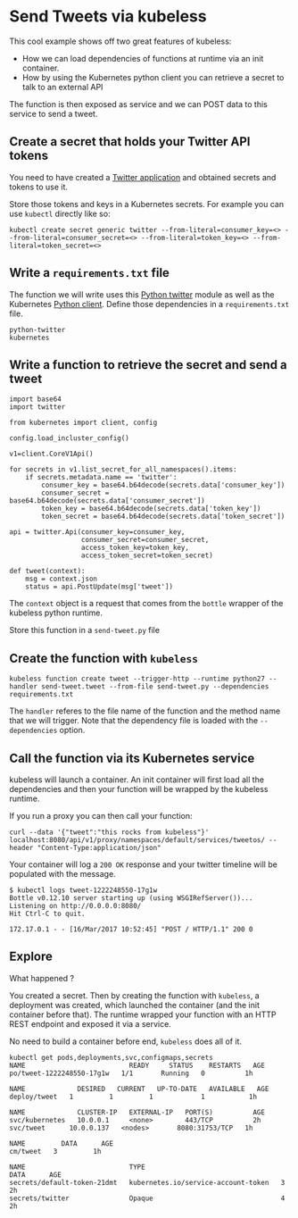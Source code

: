 # Send Tweets via kubeless

This cool example shows off two great features of kubeless:

* How we can load dependencies of functions at runtime via an init container.
* How by using the Kubernetes python client you can retrieve a secret to talk to an external API

The function is then exposed as service and we can POST data to this service to send a tweet.

## Create a secret that holds your Twitter API tokens

You need to have created a [Twitter application](https://dev.twitter.com) and obtained secrets and tokens to use it.

Store those tokens and keys in a Kubernetes secrets. For example you can use `kubectl` directly like so:

```
kubectl create secret generic twitter --from-literal=consumer_key=<> --from-literal=consumer_secret=<> --from-literal=token_key=<> --from-literal=token_secret=<>
```

## Write a `requirements.txt` file

The function we will write uses this [Python twitter](https://github.com/bear/python-twitter) module as well as the Kubernetes [Python client](https://github.com/kubernetes-incubator/client-python).
Define those dependencies in a `requirements.txt` file. 

```
python-twitter
kubernetes
```

## Write a function to retrieve the secret and send a tweet

```
import base64
import twitter

from kubernetes import client, config

config.load_incluster_config()

v1=client.CoreV1Api()

for secrets in v1.list_secret_for_all_namespaces().items:
    if secrets.metadata.name == 'twitter':
        consumer_key = base64.b64decode(secrets.data['consumer_key'])
        consumer_secret = base64.b64decode(secrets.data['consumer_secret'])
        token_key = base64.b64decode(secrets.data['token_key'])
        token_secret = base64.b64decode(secrets.data['token_secret'])

api = twitter.Api(consumer_key=consumer_key,
                  consumer_secret=consumer_secret,
                  access_token_key=token_key,
                  access_token_secret=token_secret)

def tweet(context):
    msg = context.json
    status = api.PostUpdate(msg['tweet'])
```

The `context` object is a request that comes from the `bottle` wrapper of the kubeless python runtime.

Store this function in a `send-tweet.py` file

## Create the function with `kubeless`

```
kubeless function create tweet --trigger-http --runtime python27 --handler send-tweet.tweet --from-file send-tweet.py --dependencies requirements.txt
```

The `handler` referes to the file name of the function and the method name that we will trigger. Note that the dependency file is loaded with the `--dependencies` option.

## Call the function via its Kubernetes service

kubeless will launch a container. An init container will first load all the dependencies and then your function will be wrapped by the kubeless runtime.

If you run a proxy you can then call your function:

```
curl --data '{"tweet":"this rocks from kubeless"}' localhost:8080/api/v1/proxy/namespaces/default/services/tweetos/ --header "Content-Type:application/json"
```

Your container will log a `200 OK` response and your twitter timeline will be populated with the message.

```
$ kubectl logs tweet-1222248550-17g1w
Bottle v0.12.10 server starting up (using WSGIRefServer())...
Listening on http://0.0.0.0:8080/
Hit Ctrl-C to quit.

172.17.0.1 - - [16/Mar/2017 10:52:45] "POST / HTTP/1.1" 200 0
```

## Explore

What happened ?

You created a secret. Then by creating the function with `kubeless`, a deployment was created, which launched the container (and the init container before that).
The runtime wrapped your function with an HTTP REST endpoint and exposed it via a service.

No need to build a container before end, `kubeless` does all of it.

```
kubectl get pods,deployments,svc,configmaps,secrets
NAME                          READY     STATUS    RESTARTS   AGE
po/tweet-1222248550-17g1w   1/1       Running   0          1h

NAME             DESIRED   CURRENT   UP-TO-DATE   AVAILABLE   AGE
deploy/tweet   1         1         1            1           1h

NAME             CLUSTER-IP   EXTERNAL-IP   PORT(S)          AGE
svc/kubernetes   10.0.0.1     <none>        443/TCP          2h
svc/tweet      10.0.0.137   <nodes>       8080:31753/TCP   1h

NAME         DATA      AGE
cm/tweet   3         1h

NAME                          TYPE                                  DATA      AGE
secrets/default-token-21dmt   kubernetes.io/service-account-token   3         2h
secrets/twitter               Opaque                                4         2h
```
